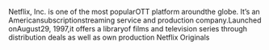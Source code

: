  Netflix, Inc. is one of the most popularOTT platform aroundthe globe. 
It’s an Americansubscriptionstreaming service and production 
company.Launched onAugust29, 1997,it offers a libraryof films and 
television series through distribution deals as well as own production 
Netflix Originals
